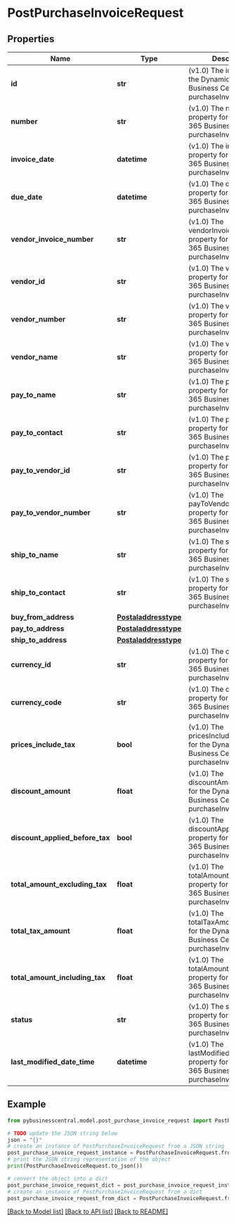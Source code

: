 # PostPurchaseInvoiceRequest


## Properties

Name | Type | Description | Notes
------------ | ------------- | ------------- | -------------
**id** | **str** | (v1.0) The id property for the Dynamics 365 Business Central purchaseInvoice entity | [optional] 
**number** | **str** | (v1.0) The number property for the Dynamics 365 Business Central purchaseInvoice entity | [optional] 
**invoice_date** | **datetime** | (v1.0) The invoiceDate property for the Dynamics 365 Business Central purchaseInvoice entity | [optional] 
**due_date** | **datetime** | (v1.0) The dueDate property for the Dynamics 365 Business Central purchaseInvoice entity | [optional] 
**vendor_invoice_number** | **str** | (v1.0) The vendorInvoiceNumber property for the Dynamics 365 Business Central purchaseInvoice entity | [optional] 
**vendor_id** | **str** | (v1.0) The vendorId property for the Dynamics 365 Business Central purchaseInvoice entity | [optional] 
**vendor_number** | **str** | (v1.0) The vendorNumber property for the Dynamics 365 Business Central purchaseInvoice entity | [optional] 
**vendor_name** | **str** | (v1.0) The vendorName property for the Dynamics 365 Business Central purchaseInvoice entity | [optional] 
**pay_to_name** | **str** | (v1.0) The payToName property for the Dynamics 365 Business Central purchaseInvoice entity | [optional] 
**pay_to_contact** | **str** | (v1.0) The payToContact property for the Dynamics 365 Business Central purchaseInvoice entity | [optional] 
**pay_to_vendor_id** | **str** | (v1.0) The payToVendorId property for the Dynamics 365 Business Central purchaseInvoice entity | [optional] 
**pay_to_vendor_number** | **str** | (v1.0) The payToVendorNumber property for the Dynamics 365 Business Central purchaseInvoice entity | [optional] 
**ship_to_name** | **str** | (v1.0) The shipToName property for the Dynamics 365 Business Central purchaseInvoice entity | [optional] 
**ship_to_contact** | **str** | (v1.0) The shipToContact property for the Dynamics 365 Business Central purchaseInvoice entity | [optional] 
**buy_from_address** | [**Postaladdresstype**](Postaladdresstype.md) |  | [optional] 
**pay_to_address** | [**Postaladdresstype**](Postaladdresstype.md) |  | [optional] 
**ship_to_address** | [**Postaladdresstype**](Postaladdresstype.md) |  | [optional] 
**currency_id** | **str** | (v1.0) The currencyId property for the Dynamics 365 Business Central purchaseInvoice entity | [optional] 
**currency_code** | **str** | (v1.0) The currencyCode property for the Dynamics 365 Business Central purchaseInvoice entity | [optional] 
**prices_include_tax** | **bool** | (v1.0) The pricesIncludeTax property for the Dynamics 365 Business Central purchaseInvoice entity | [optional] 
**discount_amount** | **float** | (v1.0) The discountAmount property for the Dynamics 365 Business Central purchaseInvoice entity | [optional] 
**discount_applied_before_tax** | **bool** | (v1.0) The discountAppliedBeforeTax property for the Dynamics 365 Business Central purchaseInvoice entity | [optional] 
**total_amount_excluding_tax** | **float** | (v1.0) The totalAmountExcludingTax property for the Dynamics 365 Business Central purchaseInvoice entity | [optional] 
**total_tax_amount** | **float** | (v1.0) The totalTaxAmount property for the Dynamics 365 Business Central purchaseInvoice entity | [optional] 
**total_amount_including_tax** | **float** | (v1.0) The totalAmountIncludingTax property for the Dynamics 365 Business Central purchaseInvoice entity | [optional] 
**status** | **str** | (v1.0) The status property for the Dynamics 365 Business Central purchaseInvoice entity | [optional] 
**last_modified_date_time** | **datetime** | (v1.0) The lastModifiedDateTime property for the Dynamics 365 Business Central purchaseInvoice entity | [optional] 

## Example

```python
from pybusinesscentral.model.post_purchase_invoice_request import PostPurchaseInvoiceRequest

# TODO update the JSON string below
json = "{}"
# create an instance of PostPurchaseInvoiceRequest from a JSON string
post_purchase_invoice_request_instance = PostPurchaseInvoiceRequest.from_json(json)
# print the JSON string representation of the object
print(PostPurchaseInvoiceRequest.to_json())

# convert the object into a dict
post_purchase_invoice_request_dict = post_purchase_invoice_request_instance.to_dict()
# create an instance of PostPurchaseInvoiceRequest from a dict
post_purchase_invoice_request_from_dict = PostPurchaseInvoiceRequest.from_dict(post_purchase_invoice_request_dict)
```
[[Back to Model list]](../README.md#documentation-for-models) [[Back to API list]](../README.md#documentation-for-api-endpoints) [[Back to README]](../README.md)


